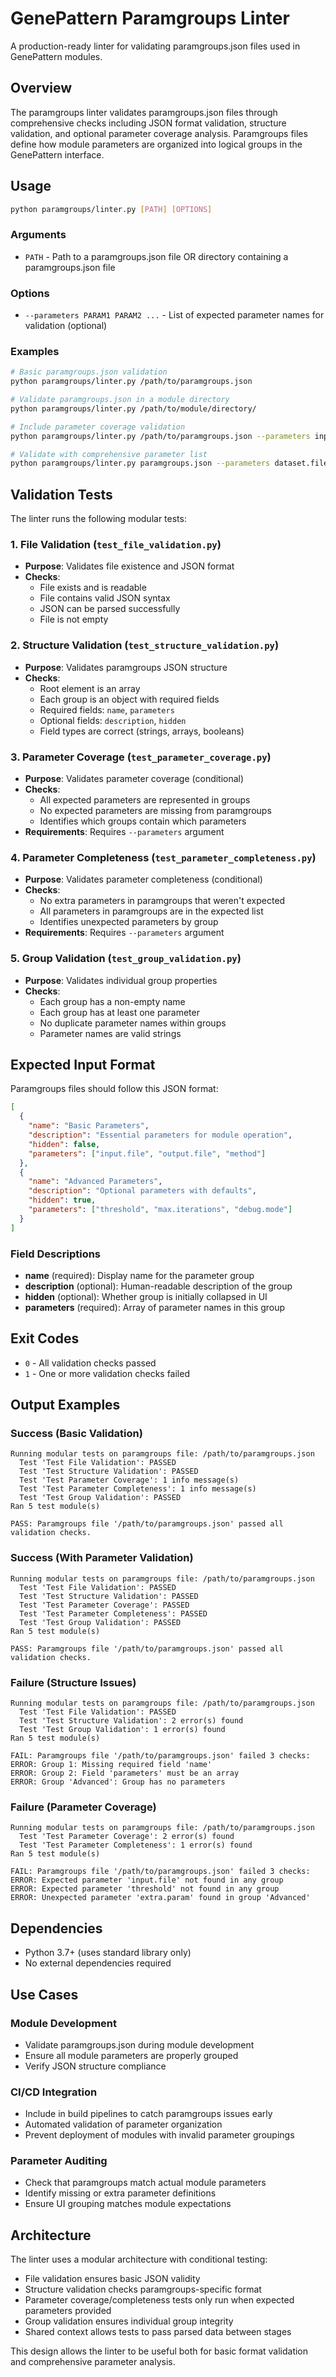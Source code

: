 # GenePattern Paramgroups Linter

A production-ready linter for validating paramgroups.json files used in GenePattern modules.

## Overview

The paramgroups linter validates paramgroups.json files through comprehensive checks including JSON format validation, structure validation, and optional parameter coverage analysis. Paramgroups files define how module parameters are organized into logical groups in the GenePattern interface.

## Usage

```bash
python paramgroups/linter.py [PATH] [OPTIONS]
```

### Arguments

- `PATH` - Path to a paramgroups.json file OR directory containing a paramgroups.json file

### Options

- `--parameters PARAM1 PARAM2 ...` - List of expected parameter names for validation (optional)

### Examples

```bash
# Basic paramgroups.json validation
python paramgroups/linter.py /path/to/paramgroups.json

# Validate paramgroups.json in a module directory
python paramgroups/linter.py /path/to/module/directory/

# Include parameter coverage validation
python paramgroups/linter.py /path/to/paramgroups.json --parameters input.file output.file method threshold

# Validate with comprehensive parameter list
python paramgroups/linter.py paramgroups.json --parameters dataset.file chip.platform collapse.mode omit.features.with.no.symbol.match
```

## Validation Tests

The linter runs the following modular tests:

### 1. File Validation (`test_file_validation.py`)
- **Purpose**: Validates file existence and JSON format
- **Checks**:
  - File exists and is readable
  - File contains valid JSON syntax
  - JSON can be parsed successfully
  - File is not empty

### 2. Structure Validation (`test_structure_validation.py`)
- **Purpose**: Validates paramgroups JSON structure
- **Checks**:
  - Root element is an array
  - Each group is an object with required fields
  - Required fields: `name`, `parameters`
  - Optional fields: `description`, `hidden`
  - Field types are correct (strings, arrays, booleans)

### 3. Parameter Coverage (`test_parameter_coverage.py`)
- **Purpose**: Validates parameter coverage (conditional)
- **Checks**:
  - All expected parameters are represented in groups
  - No expected parameters are missing from paramgroups
  - Identifies which groups contain which parameters
- **Requirements**: Requires `--parameters` argument

### 4. Parameter Completeness (`test_parameter_completeness.py`)
- **Purpose**: Validates parameter completeness (conditional)
- **Checks**:
  - No extra parameters in paramgroups that weren't expected
  - All parameters in paramgroups are in the expected list
  - Identifies unexpected parameters by group
- **Requirements**: Requires `--parameters` argument

### 5. Group Validation (`test_group_validation.py`)
- **Purpose**: Validates individual group properties
- **Checks**:
  - Each group has a non-empty name
  - Each group has at least one parameter
  - No duplicate parameter names within groups
  - Parameter names are valid strings

## Expected Input Format

Paramgroups files should follow this JSON format:

```json
[
  {
    "name": "Basic Parameters",
    "description": "Essential parameters for module operation",
    "hidden": false,
    "parameters": ["input.file", "output.file", "method"]
  },
  {
    "name": "Advanced Parameters", 
    "description": "Optional parameters with defaults",
    "hidden": true,
    "parameters": ["threshold", "max.iterations", "debug.mode"]
  }
]
```

### Field Descriptions

- **name** (required): Display name for the parameter group
- **description** (optional): Human-readable description of the group
- **hidden** (optional): Whether group is initially collapsed in UI
- **parameters** (required): Array of parameter names in this group

## Exit Codes

- `0` - All validation checks passed
- `1` - One or more validation checks failed

## Output Examples

### Success (Basic Validation)
```
Running modular tests on paramgroups file: /path/to/paramgroups.json
  Test 'Test File Validation': PASSED
  Test 'Test Structure Validation': PASSED
  Test 'Test Parameter Coverage': 1 info message(s)
  Test 'Test Parameter Completeness': 1 info message(s)
  Test 'Test Group Validation': PASSED
Ran 5 test module(s)

PASS: Paramgroups file '/path/to/paramgroups.json' passed all validation checks.
```

### Success (With Parameter Validation)
```
Running modular tests on paramgroups file: /path/to/paramgroups.json
  Test 'Test File Validation': PASSED
  Test 'Test Structure Validation': PASSED
  Test 'Test Parameter Coverage': PASSED
  Test 'Test Parameter Completeness': PASSED
  Test 'Test Group Validation': PASSED
Ran 5 test module(s)

PASS: Paramgroups file '/path/to/paramgroups.json' passed all validation checks.
```

### Failure (Structure Issues)
```
Running modular tests on paramgroups file: /path/to/paramgroups.json
  Test 'Test File Validation': PASSED
  Test 'Test Structure Validation': 2 error(s) found
  Test 'Test Group Validation': 1 error(s) found
Ran 5 test module(s)

FAIL: Paramgroups file '/path/to/paramgroups.json' failed 3 checks:
ERROR: Group 1: Missing required field 'name'
ERROR: Group 2: Field 'parameters' must be an array
ERROR: Group 'Advanced': Group has no parameters
```

### Failure (Parameter Coverage)
```
Running modular tests on paramgroups file: /path/to/paramgroups.json
  Test 'Test Parameter Coverage': 2 error(s) found
  Test 'Test Parameter Completeness': 1 error(s) found
Ran 5 test module(s)

FAIL: Paramgroups file '/path/to/paramgroups.json' failed 3 checks:
ERROR: Expected parameter 'input.file' not found in any group
ERROR: Expected parameter 'threshold' not found in any group  
ERROR: Unexpected parameter 'extra.param' found in group 'Advanced'
```

## Dependencies

- Python 3.7+ (uses standard library only)
- No external dependencies required

## Use Cases

### Module Development
- Validate paramgroups.json during module development
- Ensure all module parameters are properly grouped
- Verify JSON structure compliance

### CI/CD Integration
- Include in build pipelines to catch paramgroups issues early
- Automated validation of parameter organization
- Prevent deployment of modules with invalid parameter groupings

### Parameter Auditing
- Check that paramgroups match actual module parameters
- Identify missing or extra parameter definitions
- Ensure UI grouping matches module expectations

## Architecture

The linter uses a modular architecture with conditional testing:

- File validation ensures basic JSON validity
- Structure validation checks paramgroups-specific format
- Parameter coverage/completeness tests only run when expected parameters provided
- Group validation ensures individual group integrity
- Shared context allows tests to pass parsed data between stages

This design allows the linter to be useful both for basic format validation and comprehensive parameter analysis.
